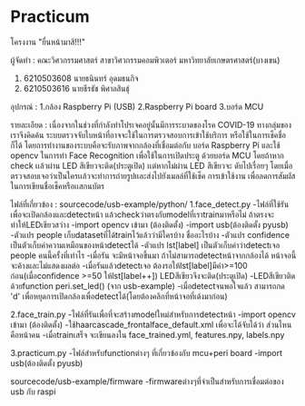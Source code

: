 # Practicum

โครงงาน "ยื่นหน้ามาสิ!!!"

ผู้จัดทำ :
คณะวิศวกรรมศาสตร์ สาขาวิศวกรรมคอมพิวเตอร์ มหาวิทยาลัยเกษตรศาสตร์(บางเขน) 
1. 6210503608 นายธนินทร์ อุดมธนกิจ
2. 6210503616 นายธีรธัช พิศาลสินธุ์

อุปกรณ์ : 
1.กล้อง Raspberry Pi (USB)
2.Raspberry Pi board
3.บอร์ด MCU

รายละเอียด :
เนื่องจากในช่วงที่กำลังทำโปรเจคอยู่นั้นมีการระบาดของโรค COVID-19 ทางกลุ่มของเราจึงคิดค้น
ระบบตรวจจับใบหน้าที่อาจจะใช้ในการตรวจสอบการเข้าใช้บริการ หรือใช้ในการเช็คชื่อก็ได้
โดยการทำงานของระบบคือจะรับภาพจากกล้องที่เชื่อมต่อกับ บอร์ด Raspberry Pi 
และใช้ opencv ในการทำ Face Recognition เพื่อใช้ในการเปิดประตู ด้วยบอร์ด MCU
โดยถ้าหาก check เเล้วผ่าน LED สีเขียวจะติด(ประตูเปิด) เเต่หากไม่ผ่าน LED สีเขียวจะ
ดับไปเรื่อยๆ โดยเมื่อตรวจสอบเจอว่าเป็นใครเเล้วจะทำการถ่ายรูปเเละส่งไปยังเมลล์ที่ใช้เช็ค
การเข้าใช้งาน เพื่อลดการสัมผัสในการเขียนชื่อเช็คหรือเเสกนบัตร

ไฟล์ที่เกี่ยวข้อง :
sourcecode/usb-example/python/
1.face_detect.py 
-ไฟล์ที่ใช้รัน เพื่อจะเปิดกล้องและdetectหน้า แล้วcheckว่าตรงกับmodelที่เราtrainมาหรือไม่
ถ้าตรงจะทำให้LEDเขียวสว่าง
-import opencv เข้ามา (ต้องติดตั้ง)
-import usb(ต้องติดตั้ง pyusb)
-ตัวแปร people เก็บdatasetที่ได้trainไว้แล้วว่ามีใครบ้าง ชื่ออะไรบ้าง
-ตัวแปร confidence เป็นตัวเก็บค่าความเหมือนของหน้าdetectได้
-ตัวแปร lst[label] เป็นตัวเก็บค่าว่าdetectเจอ people คนนี้ครั้งที่เท่าไร 
-เมื่อรัน จะมีหน้าจอขึ้นมา ถ้าไม่สามารถdetectหน้าจากกล้องได้ หน้าจอนี้จะค้างและไม่แสดงผลต่อ
-เมื่อรันแล้วdetectเจอ ต้องรอให้lst[label]มีค่า>=100 ก่อน(เมื่อconfidence >=50 ให้lst[label++]) 
LEDสีเขียวจึงจะติด(ประตูเปิด)
-LEDสีเขียวติดด้วยfunction peri.set_led() (จาก usb-example)
-เมื่อdetectจนพอใจแล้ว สามารถกด 'd' เพื่อหยุดการเปิดกล้องเพื่อdetectได้(โดยต้องคลิกที่หน้าจอที่เด้งมาก่อน) 
 
2.face_train.py
-ไฟล์ที่รันเพื่อที่จะสร้างmodelใหม่สำหรับการdetectหน้า 
-import opencv เข้ามา (ต้องติดตั้ง)
-ใช้haarcascade_frontalface_default.xml เพื่อจะได้จับได้ว่า ส่วนไหนคือหน้าคน
-เมื่อtrainเสร็จ จะเขียนลงใน face_trained.yml, features.npy, labels.npy 

3.practicum.py
-ไฟล์สำหรับfunctionต่างๆ ที่เกี่ยวข้องกับ mcu+peri board
-import usb(ต้องติดตั้ง pyusb)

sourcecode/usb-example/firmware
-firmwareต่างๆที่จำเป็นสำหรับการเชื่อมต่อของ usb กับ raspi

